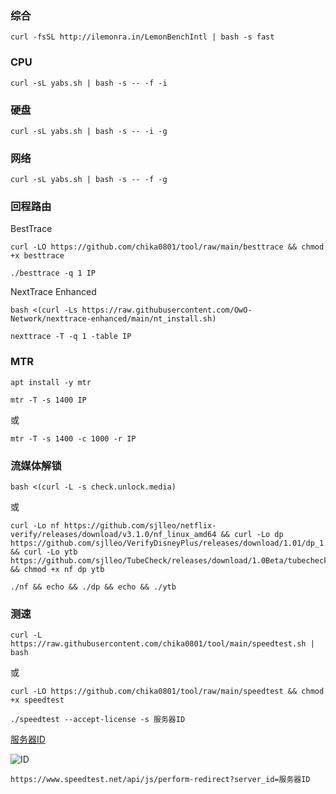 ### 综合
```
curl -fsSL http://ilemonra.in/LemonBenchIntl | bash -s fast
```

### CPU
```
curl -sL yabs.sh | bash -s -- -f -i
```

### 硬盘
```
curl -sL yabs.sh | bash -s -- -i -g
```

### 网络
```
curl -sL yabs.sh | bash -s -- -f -g
```

### 回程路由
BestTrace
```
curl -LO https://github.com/chika0801/tool/raw/main/besttrace && chmod +x besttrace
```

```
./besttrace -q 1 IP
```

NextTrace Enhanced
```
bash <(curl -Ls https://raw.githubusercontent.com/OwO-Network/nexttrace-enhanced/main/nt_install.sh)
```

```
nexttrace -T -q 1 -table IP
```

### MTR
```
apt install -y mtr
```

```
mtr -T -s 1400 IP
```

或

```
mtr -T -s 1400 -c 1000 -r IP
```

### 流媒体解锁
```
bash <(curl -L -s check.unlock.media)
```

或

```
curl -Lo nf https://github.com/sjlleo/netflix-verify/releases/download/v3.1.0/nf_linux_amd64 && curl -Lo dp https://github.com/sjlleo/VerifyDisneyPlus/releases/download/1.01/dp_1.01_linux_amd64 && curl -Lo ytb https://github.com/sjlleo/TubeCheck/releases/download/1.0Beta/tubecheck_1.0beta_linux_amd64 && chmod +x nf dp ytb
```

```
./nf && echo && ./dp && echo && ./ytb
```

### 测速
```
curl -L https://raw.githubusercontent.com/chika0801/tool/main/speedtest.sh | bash
```

或

```
curl -LO https://github.com/chika0801/tool/raw/main/speedtest && chmod +x speedtest
```

```
./speedtest --accept-license -s 服务器ID
```

[服务器ID](https://www.speedtest.net)

![ID](https://user-images.githubusercontent.com/88967758/181433447-a394e038-50d1-41ef-ba15-f708dfda1b09.jpg)

```
https://www.speedtest.net/api/js/perform-redirect?server_id=服务器ID
```
